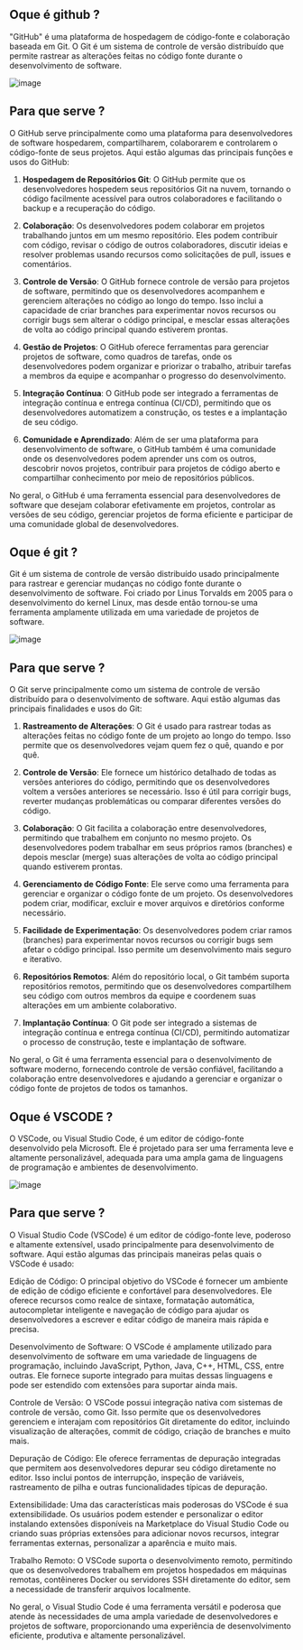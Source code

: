 ## Oque é github ?
"GitHub" é uma plataforma de hospedagem de código-fonte e colaboração baseada em Git. O Git é um sistema de controle de versão distribuído que permite rastrear as alterações feitas no código fonte durante o desenvolvimento de software. 

![image](https://github.com/Leandro-67/aula-git2/assets/164562028/de494998-2609-49c6-8e96-277b6dc5fd54)

## Para que serve ?
O GitHub serve principalmente como uma plataforma para desenvolvedores de software hospedarem, compartilharem, colaborarem e controlarem o código-fonte de seus projetos. Aqui estão algumas das principais funções e usos do GitHub:

1. **Hospedagem de Repositórios Git**: O GitHub permite que os desenvolvedores hospedem seus repositórios Git na nuvem, tornando o código facilmente acessível para outros colaboradores e facilitando o backup e a recuperação do código.

2. **Colaboração**: Os desenvolvedores podem colaborar em projetos trabalhando juntos em um mesmo repositório. Eles podem contribuir com código, revisar o código de outros colaboradores, discutir ideias e resolver problemas usando recursos como solicitações de pull, issues e comentários.

3. **Controle de Versão**: O GitHub fornece controle de versão para projetos de software, permitindo que os desenvolvedores acompanhem e gerenciem alterações no código ao longo do tempo. Isso inclui a capacidade de criar branches para experimentar novos recursos ou corrigir bugs sem alterar o código principal, e mesclar essas alterações de volta ao código principal quando estiverem prontas.

4. **Gestão de Projetos**: O GitHub oferece ferramentas para gerenciar projetos de software, como quadros de tarefas, onde os desenvolvedores podem organizar e priorizar o trabalho, atribuir tarefas a membros da equipe e acompanhar o progresso do desenvolvimento.

5. **Integração Contínua**: O GitHub pode ser integrado a ferramentas de integração contínua e entrega contínua (CI/CD), permitindo que os desenvolvedores automatizem a construção, os testes e a implantação de seu código.

6. **Comunidade e Aprendizado**: Além de ser uma plataforma para desenvolvimento de software, o GitHub também é uma comunidade onde os desenvolvedores podem aprender uns com os outros, descobrir novos projetos, contribuir para projetos de código aberto e compartilhar conhecimento por meio de repositórios públicos.

No geral, o GitHub é uma ferramenta essencial para desenvolvedores de software que desejam colaborar efetivamente em projetos, controlar as versões de seu código, gerenciar projetos de forma eficiente e participar de uma comunidade global de desenvolvedores.

## Oque é git ?
Git é um sistema de controle de versão distribuído usado principalmente para rastrear e gerenciar mudanças no código fonte durante o desenvolvimento de software. Foi criado por Linus Torvalds em 2005 para o desenvolvimento do kernel Linux, mas desde então tornou-se uma ferramenta amplamente utilizada em uma variedade de projetos de software.

![image](https://github.com/Leandro-67/aula-git2/assets/164562028/a1d4cd4f-9d8c-4bb5-864c-0195c8507d79)

## Para que serve ? 
O Git serve principalmente como um sistema de controle de versão distribuído para o desenvolvimento de software. Aqui estão algumas das principais finalidades e usos do Git:

1. **Rastreamento de Alterações**: O Git é usado para rastrear todas as alterações feitas no código fonte de um projeto ao longo do tempo. Isso permite que os desenvolvedores vejam quem fez o quê, quando e por quê.

2. **Controle de Versão**: Ele fornece um histórico detalhado de todas as versões anteriores do código, permitindo que os desenvolvedores voltem a versões anteriores se necessário. Isso é útil para corrigir bugs, reverter mudanças problemáticas ou comparar diferentes versões do código.

3. **Colaboração**: O Git facilita a colaboração entre desenvolvedores, permitindo que trabalhem em conjunto no mesmo projeto. Os desenvolvedores podem trabalhar em seus próprios ramos (branches) e depois mesclar (merge) suas alterações de volta ao código principal quando estiverem prontas.

4. **Gerenciamento de Código Fonte**: Ele serve como uma ferramenta para gerenciar e organizar o código fonte de um projeto. Os desenvolvedores podem criar, modificar, excluir e mover arquivos e diretórios conforme necessário.

5. **Facilidade de Experimentação**: Os desenvolvedores podem criar ramos (branches) para experimentar novos recursos ou corrigir bugs sem afetar o código principal. Isso permite um desenvolvimento mais seguro e iterativo.

6. **Repositórios Remotos**: Além do repositório local, o Git também suporta repositórios remotos, permitindo que os desenvolvedores compartilhem seu código com outros membros da equipe e coordenem suas alterações em um ambiente colaborativo.

7. **Implantação Contínua**: O Git pode ser integrado a sistemas de integração contínua e entrega contínua (CI/CD), permitindo automatizar o processo de construção, teste e implantação de software.

No geral, o Git é uma ferramenta essencial para o desenvolvimento de software moderno, fornecendo controle de versão confiável, facilitando a colaboração entre desenvolvedores e ajudando a gerenciar e organizar o código fonte de projetos de todos os tamanhos.

## Oque é VSCODE ?
O VSCode, ou Visual Studio Code, é um editor de código-fonte desenvolvido pela Microsoft. Ele é projetado para ser uma ferramenta leve e altamente personalizável, adequada para uma ampla gama de linguagens de programação e ambientes de desenvolvimento. 

![image](https://github.com/Leandro-67/aula-git2/assets/164562028/c19a4fce-7a39-47c5-91c9-39c9fbd0472f)

## Para que serve ? 
O Visual Studio Code (VSCode) é um editor de código-fonte leve, poderoso e altamente extensível, usado principalmente para desenvolvimento de software. Aqui estão algumas das principais maneiras pelas quais o VSCode é usado:

Edição de Código: O principal objetivo do VSCode é fornecer um ambiente de edição de código eficiente e confortável para desenvolvedores. Ele oferece recursos como realce de sintaxe, formatação automática, autocompletar inteligente e navegação de código para ajudar os desenvolvedores a escrever e editar código de maneira mais rápida e precisa.

Desenvolvimento de Software: O VSCode é amplamente utilizado para desenvolvimento de software em uma variedade de linguagens de programação, incluindo JavaScript, Python, Java, C++, HTML, CSS, entre outras. Ele fornece suporte integrado para muitas dessas linguagens e pode ser estendido com extensões para suportar ainda mais.

Controle de Versão: O VSCode possui integração nativa com sistemas de controle de versão, como Git. Isso permite que os desenvolvedores gerenciem e interajam com repositórios Git diretamente do editor, incluindo visualização de alterações, commit de código, criação de branches e muito mais.

Depuração de Código: Ele oferece ferramentas de depuração integradas que permitem aos desenvolvedores depurar seu código diretamente no editor. Isso inclui pontos de interrupção, inspeção de variáveis, rastreamento de pilha e outras funcionalidades típicas de depuração.

Extensibilidade: Uma das características mais poderosas do VSCode é sua extensibilidade. Os usuários podem estender e personalizar o editor instalando extensões disponíveis na Marketplace do Visual Studio Code ou criando suas próprias extensões para adicionar novos recursos, integrar ferramentas externas, personalizar a aparência e muito mais.

Trabalho Remoto: O VSCode suporta o desenvolvimento remoto, permitindo que os desenvolvedores trabalhem em projetos hospedados em máquinas remotas, contêineres Docker ou servidores SSH diretamente do editor, sem a necessidade de transferir arquivos localmente.

No geral, o Visual Studio Code é uma ferramenta versátil e poderosa que atende às necessidades de uma ampla variedade de desenvolvedores e projetos de software, proporcionando uma experiência de desenvolvimento eficiente, produtiva e altamente personalizável.





